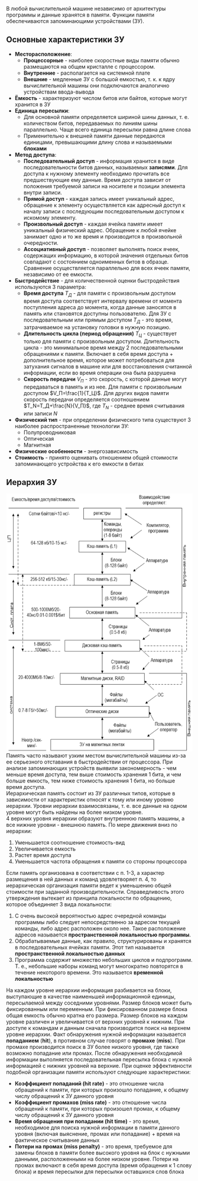 В любой вычислительной машине независимо от архитектуры программы и данные хранятся в памяти. Функции памяти обеспечиваются запоминающими устройствами (ЗУ).  
## Основные характеристики ЗУ
- **Месторасположение**:
	- **Процессорные** - наиболее скоростные виды памяти обычно размещаются на общем кристалле с процессором. 
	- **Внутренние** - располагается на системной плате
	- **Внешние** - медленные ЗУ с большой емкостью, т. к. к ядру вычислительной машины они подключаются аналогично устройствам ввода-вывода
- **Ёмкость** - характеризуют числом битов или байтов, которые могут хранится в ЗУ
- **Единица пересылки**:
	- Для основной памяти определяется шириной шины данных, т. е. количеством битов, передаваемых по линиям шины параллельно. Чаще всего единица пересылки равна длине слова 
	- Применительно к внешней памяти данные передаются единицами, превышающими длину слова и называемыми **блоками**
- **Метод доступа**:
	- **Последовательный доступ** - информация хранится в виде последовательности битов данных, называемых **записями**. Для доступа к нужному элементу необходимо прочитать все предшествующие ему данные. Время доступа зависит от положения требуемой записи на носителе и позиции элемента внутри записи.
	- **Прямой доступ** - каждая запись имеет уникальный адрес, обращение к элементу осуществляется как адресный доступ к началу записи с последующим последовательным доступом к искомому элементу.
	- **Произвольный доступ** - каждая ячейка памяти имеет уникальный физический адрес. Обращение к любой ячейке занимает одно и то же время и производится в произвольной очередности. 
	- **Ассоциативный доступ** - позволяет выполнять поиск ячеек, содержащих информацию, в которой значения отдельных битов совпадают с состоянием одноименных битов в образце. Сравнение осуществляется параллельно для всех ячеек памяти, независимо от ее емкости.
- **Быстродействие** - для количественной оценки быстродействия используются 3 параметра:
	- **Время доступа** $T_Д$ - для памяти с произвольным доступом время доступа соответствует интервалу времени от момента поступления адреса до момента, когда данные заносятся в память или становятся доступны пользователю. Для ЗУ с последовательным или прямым доступом $T_Д$ - это время, затрачиваемое на установку головки в нужную позицию. 
	- **Длительность цикла (период обращения)** $T_Ц$ - существует только для памяти с произвольным доступом. Длительность цикла - это минимальное время между 2 последовательными обращениями к памяти. Включает в себя время доступа + дополнительное время, которое может потребоваться для затухания сигналов в машине или для восстановления считанной информации, если во время операции она была разрушена
	- **Скорость передачи** $V_П$ - это скорость, с которой данные могут передаваться в память и из нее. Для памяти с произвольным доступом $V_П=\frac{1}{T_Ц}$. Для других видов памяти скорость передачи определяется соотношением $T_N=T_Д+\frac{N}{V_П}$, где $T_N$ - среднее время считывания или записи $N$
- **Физический тип** - при определении физического типа существуют 3 наиболее распространенные технологии ЗУ:
	- Полупроводниковая
	- Оптическая
	- Магнитная
- **Физические особенности** - энергозависимость
- **Стоимость** - принято оценивать отношением общей стоимости запоминающего устройства к его емкости в битах
## Иерархия ЗУ
![Иерархия запоминающих устройств](../Pictures/03_01.%20Иерархия%20запоминающих%20устройств.png)  
Память часто называют узким местом вычислительной машины из-за ее серьезного отставания в быстродействии от процессора. При анализе запоминающих устройств выявили закономерность - чем меньше время доступа, тем выше стоимость хранения 1 бита, и чем больше емкость, тем ниже стоимость хранения 1 бита, но больше время доступа.  
Иерархическая память состоит из ЗУ различных типов, которые в зависимости от характеристик относят к тому или иному уровню иерархии. Уровни иерархии взаимосвязаны, т. е. все данные на одном уровне могут быть найдены на более низком уровне.  
4 верхних уровня иерархии образуют внутреннюю память машины, а все нижние уровни - внешнюю память. По мере движения вниз по иерархии:
1. Уменьшается соотношение стоимость-вид
2. Увеличивается емкость
3. Растет время доступа
4. Уменьшается частота обращения к памяти со стороны процессора
  
Если память организована в соответствии с п. 1-3, а характер размещения в ней данных и команд удовлетворяет п. 4, то иерархическая организация памяти ведет к уменьшению общей стоимости при заданной производительности. Справедливость этого утверждения вытекает из принципа локальности по обращению, которое объединяет 3 вида локальности:
1. С очень высокой вероятностью адрес очередной команды программы либо следует непосредственно за адресом текущей команды, либо адрес расположен около нее. Такое расположение адресов называется **пространственной локальностью программы**. 
2. Обрабатываемые данные, как правило, структурированы и хранятся в последовательных ячейках памяти. Этот тип называется **пространственной локальностью данных**
3. Программа содержит множество небольших циклов и подпрограмм. Т. е., небольшие наборы команд могут многократно повторятся в течение некоторого времени. Это называется **временной локальностью**
  
На каждом уровне иерархии информация разбивается на блоки, выступающие в качестве наименьшей информационной единицы, пересылаемой между соседними уровнями. Размер блоков может быть фиксированным или переменным. При фиксированном размере блока общая емкость обычно кратна его размера. Размер блоков на каждом уровне различен и увеличивается от верхних уровней к нижним. При доступе к командам и данным сначала производится поиск на верхнем уровне иерархии. Факт обнаружения нужной информации называется **попаданием** (**hit**), в противном случае говорят о **промахе** (**miss**). При промахе производится поиск в ЗУ более низкого уровня, где также возможно попадание или промах. После обнаружения необходимой информации выполняется последовательная пересылка блока с нужной информацией с нижних уровней на верхние. При оценке эффективности подобной организации памяти используют следующие характеристики:
- **Коэффициент попаданий (hit rate)** - это отношение числа обращений к памяти, при которых произошло попадание, к общему числу обращений к ЗУ данного уровня
- **Коэффициент промахов (miss rate)** - это отношение числа обращений к памяти, при которых произошел промах, к общему числу обращений к ЗУ данного уровня
- **Время обращения при попадании (hit time)** - это время, необходимое для поиска нужной информации в памяти данного уровня (включая выяснение, промах или попадание) + время на фактическое считывание данных
- **Потери на промах (miss penalty)** - это время, требуемое для замены блоков в памяти более высокого уровня на блок с нужными данными, расположенными на более низком уровне. Потери на промах включают в себя время доступа (время обращения к 1 слову блока) и время пересылки для пересылки оставшихся слов блока